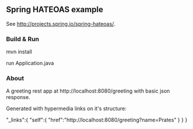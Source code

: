 ## Spring HATEOAS example

See http://projects.spring.io/spring-hateoas/.

### Build & Run

mvn install

run Application.java

### About

A greeting rest app at http://localhost:8080/greeting with basic json response.

Generated with hypermedia links on it's structure:
	
"_links":{
    "self":{
      "href":"http://localhost:8080/greeting?name=Prates"
    }
  }
}
